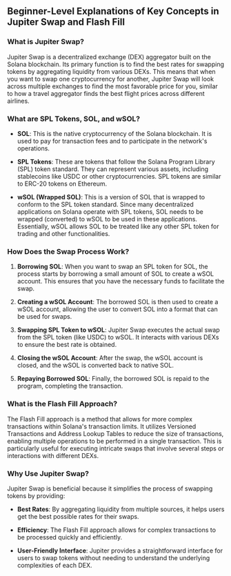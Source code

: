 ## Beginner-Level Explanations of Key Concepts in Jupiter Swap and Flash Fill

### What is Jupiter Swap?

Jupiter Swap is a decentralized exchange (DEX) aggregator built on the Solana blockchain. Its primary function is to find the best rates for swapping tokens by aggregating liquidity from various DEXs. This means that when you want to swap one cryptocurrency for another, Jupiter Swap will look across multiple exchanges to find the most favorable price for you, similar to how a travel aggregator finds the best flight prices across different airlines.

### What are SPL Tokens, SOL, and wSOL?

- **SOL**: This is the native cryptocurrency of the Solana blockchain. It is used to pay for transaction fees and to participate in the network's operations.

- **SPL Tokens**: These are tokens that follow the Solana Program Library (SPL) token standard. They can represent various assets, including stablecoins like USDC or other cryptocurrencies. SPL tokens are similar to ERC-20 tokens on Ethereum.

- **wSOL (Wrapped SOL)**: This is a version of SOL that is wrapped to conform to the SPL token standard. Since many decentralized applications on Solana operate with SPL tokens, SOL needs to be wrapped (converted) to wSOL to be used in these applications. Essentially, wSOL allows SOL to be treated like any other SPL token for trading and other functionalities.

### How Does the Swap Process Work?

1. **Borrowing SOL**: When you want to swap an SPL token for SOL, the process starts by borrowing a small amount of SOL to create a wSOL account. This ensures that you have the necessary funds to facilitate the swap.

2. **Creating a wSOL Account**: The borrowed SOL is then used to create a wSOL account, allowing the user to convert SOL into a format that can be used for swaps.

3. **Swapping SPL Token to wSOL**: Jupiter Swap executes the actual swap from the SPL token (like USDC) to wSOL. It interacts with various DEXs to ensure the best rate is obtained.

4. **Closing the wSOL Account**: After the swap, the wSOL account is closed, and the wSOL is converted back to native SOL.

5. **Repaying Borrowed SOL**: Finally, the borrowed SOL is repaid to the program, completing the transaction.

### What is the Flash Fill Approach?

The Flash Fill approach is a method that allows for more complex transactions within Solana's transaction limits. It utilizes Versioned Transactions and Address Lookup Tables to reduce the size of transactions, enabling multiple operations to be performed in a single transaction. This is particularly useful for executing intricate swaps that involve several steps or interactions with different DEXs.

### Why Use Jupiter Swap?

Jupiter Swap is beneficial because it simplifies the process of swapping tokens by providing:

- **Best Rates**: By aggregating liquidity from multiple sources, it helps users get the best possible rates for their swaps.

- **Efficiency**: The Flash Fill approach allows for complex transactions to be processed quickly and efficiently.

- **User-Friendly Interface**: Jupiter provides a straightforward interface for users to swap tokens without needing to understand the underlying complexities of each DEX.
